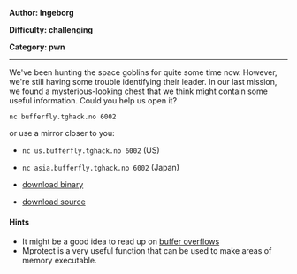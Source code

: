 **Author: Ingeborg**

**Difficulty: challenging**

**Category: pwn**

---

We've been hunting the space goblins for quite some time now. However, we're still having some trouble identifying their leader. In our last mission, we found a mysterious-looking chest that we think might contain some useful information. Could you help us open it?

```console
nc bufferfly.tghack.no 6002
```

or use a mirror closer to you:

* `nc us.bufferfly.tghack.no 6002` (US)
* `nc asia.bufferfly.tghack.no 6002` (Japan)

* [download binary](https://storage.googleapis.com/tghack-public/2020/9bcc0b2e67a6e54cf1e40ecbcbfe471e/bufferfly)
* [download source](https://storage.googleapis.com/tghack-public/2020/9bcc0b2e67a6e54cf1e40ecbcbfe471e/bufferfly.c)

#### Hints
- It might be a good idea to read up on [buffer overflows](https://19.tghack.no/page/Pwntions%20tutorial)
- Mprotect is a very useful function that can be used to make areas of memory executable.